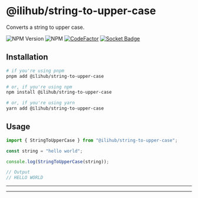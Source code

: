# @ilihub/string-to-upper-case

Converts a string to upper case.

![NPM Version](https://img.shields.io/npm/v/%40ilihub%2Fstring-to-upper-case?color=33cd56&logo=npm)
![NPM](https://img.shields.io/npm/l/%40ilihub%2Fstring-to-upper-case)
[![CodeFactor](https://www.codefactor.io/repository/github/ilihub/npm/badge)](https://www.codefactor.io/repository/github/ilihub/npm)
[![Socket Badge](https://socket.dev/api/badge/npm/package/@ilihub/string-to-upper-case)](https://socket.dev/npm/package/@ilihub/string-to-upper-case)

## Installation

```bash
# if you're using pnpm
pnpm add @ilihub/string-to-upper-case

# or, if you're using npm
npm install @ilihub/string-to-upper-case

# or, if you're using yarn
yarn add @ilihub/string-to-upper-case
```

## Usage

```javascript
import { StringToUpperCase } from "@ilihub/string-to-upper-case";

const string = "hello world";

console.log(StringToUpperCase(string));

// Output
// HELLO WORLD
```

---

<!-- sponsors_and_backers_section_start -->

<!-- sponsors_and_backers_section_end -->

---
